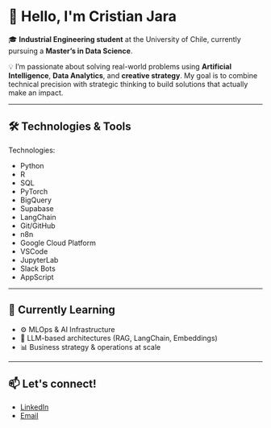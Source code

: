 # 👋 Hello, I'm Cristian Jara

🎓 **Industrial Engineering student** at the University of Chile, currently pursuing a **Master’s in Data Science**.

💡 I’m passionate about solving real-world problems using **Artificial Intelligence**, **Data Analytics**, and **creative strategy**. My goal is to combine technical precision with strategic thinking to build solutions that actually make an impact.
 

---

## 🛠️ Technologies & Tools

Technologies:

- Python
- R
- SQL
- PyTorch
- BigQuery
- Supabase
- LangChain
- Git/GitHub
- n8n
- Google Cloud Platform
- VSCode
- JupyterLab
- Slack Bots
- AppScript

---

## 🌱 Currently Learning

- ⚙️ MLOps & AI Infrastructure
- 🤖 LLM-based architectures (RAG, LangChain, Embeddings)
- 📊 Business strategy & operations at scale

---

## 📫 Let's connect!
- [LinkedIn](https://www.linkedin.com/in/cristian-jara-murillo-903a57213/)
- [Email](mailto:cristian.jara.m@ug.uchile.cl)